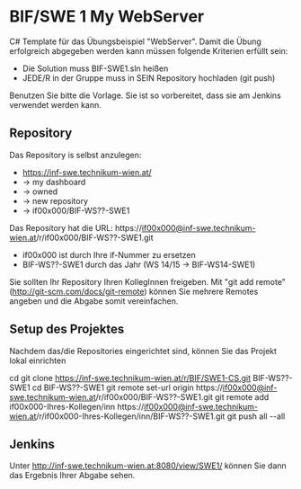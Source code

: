 ﻿BIF/SWE 1 My WebServer
======================

C# Template für das Übungsbeispiel "WebServer". Damit die Übung erfolgreich abgegeben werden kann müssen folgende Kriterien erfüllt sein:

* Die Solution muss BIF-SWE1.sln heißen
* JEDE/R in der Gruppe muss in SEIN Repository hochladen (git push)

Benutzen Sie bitte die Vorlage. Sie ist so vorbereitet, dass sie am Jenkins verwendet werden kann.

Repository
----------
Das Repository is selbst anzulegen: 
* https://inf-swe.technikum-wien.at/
* -> my dashboard 
* -> owned 
* -> new repository 
* -> if00x000/BIF-WS??-SWE1

Das Repository hat die URL: https://if00x000@inf-swe.technikum-wien.at/r/if00x000/BIF-WS??-SWE1.git
* if00x000 ist durch Ihre if-Nummer zu ersetzen
* BIF-WS??-SWE1 durch das Jahr (WS 14/15 -> BIF-WS14-SWE1)

Sie sollten Ihr Repository Ihren KollegInnen freigeben. Mit "git add remote" (http://git-scm.com/docs/git-remote) können Sie mehrere Remotes angeben und die Abgabe somit vereinfachen.

Setup des Projektes
-------------------

Nachdem das/die Repositories eingerichtet sind, können Sie das Projekt lokal einrichten

cd <Mein Projekte Basis Verzeichnis>
git clone https://inf-swe.technikum-wien.at/r/BIF/SWE1-CS.git BIF-WS??-SWE1
cd BIF-WS??-SWE1
git remote set-url origin https://if00x000@inf-swe.technikum-wien.at/r/if00x000/BIF-WS??-SWE1.git
git remote add if00x000-Ihres-Kollegen/inn https://if00x000@inf-swe.technikum-wien.at/r/if00x000-Ihres-Kollegen/inn/BIF-WS??-SWE1.git
git push all --all

Jenkins
-------

Unter http://inf-swe.technikum-wien.at:8080/view/SWE1/ können Sie dann das Ergebnis Ihrer Abgabe sehen.